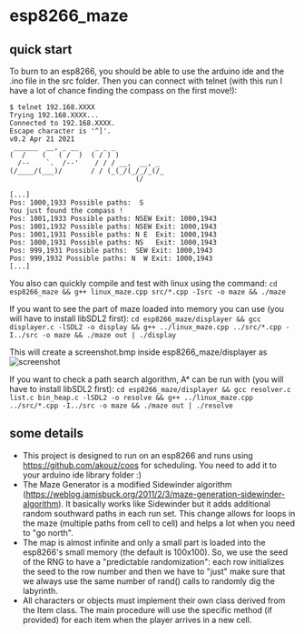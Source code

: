 # esp8266_maze

## quick start
To burn to an esp8266, you should be able to use the arduino ide and the .ino file in the src folder. Then you can connect with telnet (with this run I have a lot of chance finding the compass on the first move!):
```
$ telnet 192.168.XXXX
Trying 192.168.XXXX...
Connected to 192.168.XXXX.
Escape character is '^]'.
v0.2 Apr 21 2021
 ______  __, _ __    _ _ _            
(  /    (   ( /  )  ( / ) )           
  /--    `.  /--'    / / / __,  __, _ 
(/____/(___)/       / / (_(_/(_/_/_(/_
                               (/     
                                      
[...]
Pos: 1000,1933 Possible paths:  S  
You just found the compass !
Pos: 1001,1933 Possible paths: NSEW Exit: 1000,1943
Pos: 1001,1932 Possible paths: NSEW Exit: 1000,1943
Pos: 1001,1931 Possible paths: N E  Exit: 1000,1943
Pos: 1000,1931 Possible paths: NS   Exit: 1000,1943
Pos: 999,1931 Possible paths:  SEW Exit: 1000,1943
Pos: 999,1932 Possible paths: N  W Exit: 1000,1943
[...]
```

You also can quickly compile and test with linux using the command: ```cd esp8266_maze && g++ linux_maze.cpp src/*.cpp -Isrc -o maze && ./maze```

If you want to see the part of maze loaded into memory you can use (you will have to install libSDL2 first): ```cd esp8266_maze/displayer && gcc displayer.c -lSDL2 -o display && g++ ../linux_maze.cpp ../src/*.cpp -I../src -o maze && ./maze out | ./display```

This will create a screenshot.bmp inside esp8266_maze/displayer as ![screenshot](https://user-images.githubusercontent.com/65669679/115605475-d84a7900-a2e2-11eb-811f-e12ee4cb8b36.png)

If you want to check a path search algorithm, A* can be run with (you will have to install libSDL2 first): ```cd esp8266_maze/displayer && gcc resolver.c list.c bin_heap.c -lSDL2 -o resolve && g++ ../linux_maze.cpp ../src/*.cpp -I../src -o maze && ./maze out | ./resolve```

## some details
* This project is designed to run on an esp8266 and runs using https://github.com/akouz/coos for scheduling. You need to add it to your arduino ide library folder :)
* The Maze Generator is a modified Sidewinder algorithm (https://weblog.jamisbuck.org/2011/2/3/maze-generation-sidewinder-algorithm). It basically works like Sidewinder but it adds additional random southward paths in each run set. This change allows for loops in the maze (multiple paths from cell to cell) and helps a lot when you need to "go north".
* The map is almost infinite and only a small part is loaded into the esp8266's small memory (the default is 100x100). So, we use the seed of the RNG to have a "predictable randomization": each row initializes the seed to the row number and then we have to "just" make sure that we always use the same number of rand() calls  to randomly dig the labyrinth.
* All characters or objects must implement their own class derived from the Item class. The main procedure will use the specific method (if provided) for each item when the player arrives in a new cell.
